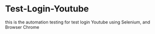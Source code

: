 # Test-Login-Youtube
this is the automation testing for test login Youtube using Selenium, and Browser Chrome
